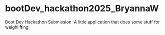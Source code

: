 # bootDev_hackathon2025_BryannaW
Boot Dev Hackathon Submission: A little application that does some stuff for weighlifting

